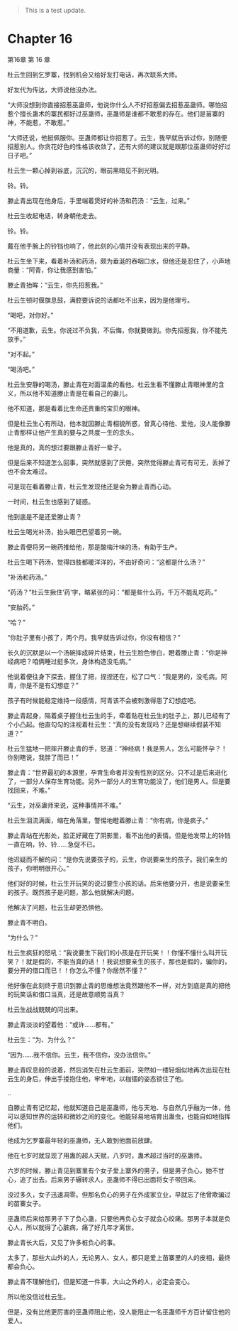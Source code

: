 > This is a test update.
# Chapter 16

第16章 第 16 章

杜云生回到乞罗寨，找到机会又给好友打电话，再次联系大师。

好友代为传达，大师说他没办法。

“大师没想到你直接招惹巫蛊师，他说你什么人不好招惹偏去招惹巫蛊师。哪怕招惹个擅长蛊术的寨民都好过巫蛊师，巫蛊师是谁都不敢惹的存在。他们是苗寨的神，不能惹，不敢惹。”

“大师还说，他挺佩服你。巫蛊师都让你招惹了。云生，我早就告诉过你，别随便招惹别人。你贪花好色的性格该收敛了，还有大师的建议就是跟那位巫蛊师好好过日子吧。”

杜云生一颗心掉到谷底，沉沉的，眼前黑暗见不到光明。

铃。铃。

滕止青出现在他身后，手里端着煲好的补汤和药汤：“云生，过来。”

杜云生收起电话，转身朝他走去。

铃。铃。

戴在他手腕上的铃铛也响了，他此刻的心情并没有表现出来的平静。

杜云生坐下来，看着补汤和药汤，颇为垂涎的吞咽口水，但他还是忍住了，小声地商量：“阿青，你让我感到害怕。”

滕止青抬眸：“云生，你先招惹我。”

杜云生顿时偃旗息鼓，满腔要诉说的话都吐不出来，因为是他理亏。

“喝吧，对你好。”

“不用道歉，云生。你说过不负我，不后悔，你就要做到。你先招惹我，你不能先放手。”

“对不起。”

“喝汤吧。”

杜云生安静的喝汤，滕止青在对面温柔的看他。杜云生看不懂滕止青眼神里的含义，所以他不知道滕止青是在看自己的妻儿。

他不知道，那是看着比生命还贵重的宝贝的眼神。

但是杜云生心有所动，他本就因滕止青相貌所惑，曾真心待他、爱他，没人能像滕止青那样让他产生真的要与之共度一生的念头。

他是真的，真的想过要跟滕止青好一辈子。

但是后来不知道怎么回事，突然就感到了厌倦，突然觉得滕止青可有可无，丢掉了也不会太难过。

可是现在看着滕止青，杜云生发现他还是会为滕止青而心动。

一时间，杜云生也感到了疑惑。

他到底是不是还爱滕止青？

杜云生喝光补汤，抬头眼巴巴望着另一碗。

滕止青便将另一碗药推给他，那是酸梅汁味的汤，有助于生产。

杜云生喝下药汤，觉得四肢都暖洋洋的，不由好奇问：“这都是什么汤？”

“补汤和药汤。”

“药汤？”杜云生揪住‘药’字，略紧张的问：“都是些什么药，千万不能乱吃药。”

“安胎药。”

“哈？”

“你肚子里有小孩了，两个月。我早就告诉过你，你没有相信？”

长久的沉默是以一个汤碗摔成碎片结束，杜云生脸色惨白，瞪着滕止青：“你是神经病吧？咱俩睡过挺多次，身体构造没毛病。”

他说着便往身下探去，握住了把，捏捏还在，松了口气：“我是男的，没毛病。阿青，你是不是有幻想症？”

孩子有时候能稳定维持一段感情，阿青该不会被刺激得患了幻想症吧。

滕止青起身，隔着桌子握住杜云生的手，牵着贴在杜云生的肚子上，那儿已经有了个小凸起。他直勾勾的注视着杜云生：“真的没有发现吗？还是想继续假装不知道？”

杜云生猛地一把摔开滕止青的手，怒道：“神经病！我是男人，怎么可能怀孕？！你别瞎说，我胖了而已！”

滕止青：“世界最初的本源里，孕育生命者并没有性别的区分。只不过是后来进化了，一部分人保存生育功能。另外一部分人的生育功能没了，他们是男人。但是要找回来，不难。”

“云生，对巫蛊师来说，这种事情并不难。”

杜云生泪流满面，缩在角落里，警惕地瞪着滕止青：“你有病，你是疯子。”

滕止青站在光影处，脸正好藏在了阴影里，看不出他的表情。但是他发带上的铃铛一直在响，铃、铃……急促不已。

他迟疑而不解的问：“是你先说要孩子的，云生，你说要亲生的孩子。我们亲生的孩子，你明明很开心。”

他们好的时候，杜云生开玩笑的说过要生小孩的话。后来他要分开，也是说要亲生的孩子。既然孩子是问题，那么他就解决问题。

他解决了问题，杜云生却更恐惧他。

滕止青不明白。

“为什么？”

杜云生疯狂的怒吼：“我说要生下我们的小孩是在开玩笑！！你懂不懂什么叫开玩笑？！就是假的，不能当真的话！！我说想要亲生的孩子，那也是假的，骗你的，要分开的借口而已！！你怎么不懂？你居然不懂？”

他好像在此刻终于意识到滕止青的思维想法竟然跟他不一样，对方到底是真的把他的玩笑话和借口当真，还是故意顺势当真？

杜云生战战兢兢的问出来。

滕止青淡淡的望着他：“或许……都有。”

杜云生：“为、为什么？”

“因为……我不信你。云生，我不信你，没办法信你。”

滕止青叹息般的说着，然后消失在杜云生面前，突然如一缕轻烟似地再次出现在杜云生的身后，伸出手搂抱住他，牢牢地，以枷锢的姿态锁住了他。

..

自滕止青有记忆起，他就知道自己是巫蛊师，他与天地、与自然几乎融为一体，他可以感知世界的运转和微妙之间的变化。他能轻易地培育出蛊虫，也能自如地指挥他们。

他成为乞罗寨最年轻的巫蛊师，无人敢到他面前放肆。

他在七岁时就显现了用蛊的超人天赋，八岁时，蛊术超过当时的巫蛊师。

六岁的时候，滕止青见到寨里有个女子爱上寨外的男子，但是男子负心，她不甘心，追了出去。后来男子辗转求人，巫蛊师不得已出面将女子带回来。

没过多久，女子迅速凋零。但那名负心的男子在外成家立业，早就忘了他曾欺骗过的苗寨女子。

巫蛊师后来给那男子下了负心蛊，只要他再负心女子就会心绞痛。那男子本就是负心人，所以就得了心脏病，痛了好几年才离世。

滕止青长大后，又见了许多桩负心的事。

太多了，那些大山外的人，无论男人、女人，都只是爱上苗寨里的人的皮相，最终都会负心。

滕止青不理解他们，但是知道一件事，大山之外的人，必定会变心。

所以他没信过杜云生。

但是，没有比他更厉害的巫蛊师阻止他，没人能阻止一名巫蛊师千方百计留住他的爱人。

